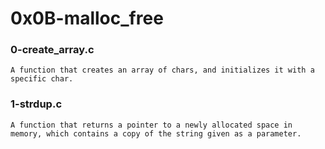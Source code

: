 # 0x0B-malloc_free

### 0-create_array.c

	A function that creates an array of chars, and initializes it with a specific char.

### 1-strdup.c

	A function that returns a pointer to a newly allocated space in memory, which contains a copy of the string given as a parameter.
